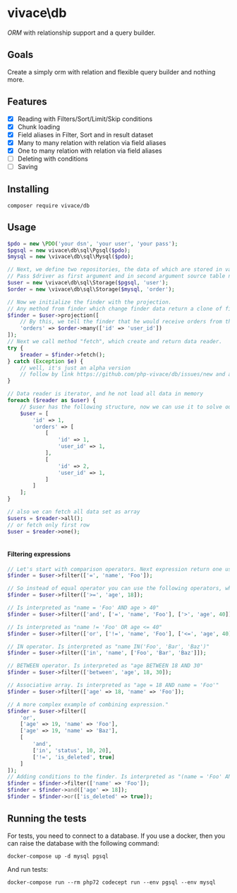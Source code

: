 # vivace\db

_ORM_ with relationship support and a query builder.
## Goals

Create a simply orm with relation and flexible query builder and nothing more.

## Features

- [x] Reading with Filters/Sort/Limit/Skip conditions
- [x] Chunk loading
- [x] Field aliases in Filter, Sort and in result dataset
- [x] Many to many relation with relation via field aliases
- [x] One to many relation with relation via field aliases
- [ ] Deleting with conditions
- [ ] Saving

## Installing

```
composer require vivace/db
```

## Usage

```php
$pdo = new \PDO('your dsn', 'your user', 'your pass');
$pgsql = new vivace\db\sql\Pgsql($pdo);
$mysql = new \vivace\db\sql\Mysql($pdo);

// Next, we define two repositories, the data of which are stored in various repositories
// Pass $driver as first argument and in second argument source table name
$user = new \vivace\db\sql\Storage($pgsql, 'user');
$order = new \vivace\db\sql\Storage($mysql, 'order');

// Now we initialize the finder with the projection.
// Any method from finder which change finder data return a clone of finder
$finder = $user->projection([
    // By this, we tell the finder that he would receive orders from the user
    'orders' => $order->many(['id' => 'user_id'])
]);
// Next we call method "fetch", which create and return data reader.
try {
    $reader = $finder->fetch();
} catch (Exception $e) {
    // well, it's just an alpha version
    // follow by link https://github.com/php-vivace/db/issues/new and ask question
}

// Data reader is iterator, and he not load all data in memory
foreach ($reader as $user) {
    // $user has the following structure, now we can use it to solve our problems
    $user = [
        'id' => 1,
        'orders' => [
            [
                'id' => 1,
                'user_id' => 1,
            ],
            [
                'id' => 2,
                'user_id' => 1,
            ]
        ]
    ];
}

// also we can fetch all data set as array
$users = $reader->all();
// or fetch only first row
$user = $reader->one();
    
```
#### Filtering expressions

```php
// Let's start with comparison operators. Next expression return one user, whose name is "Foo".
$finder = $user->filter(['=', 'name', 'Foo']);

// So instead of equal operator you can use the following operators, which speak for themselves: >,>=,!=, <=, <
$finder = $user->filter(['>=', 'age', 18]);

// Is interpreted as "name = 'Foo' AND age > 40"
$finder = $user->filter(['and', ['=', 'name', 'Foo'], ['>', 'age', 40]]);

// Is interpreted as "name != 'Foo' OR age <= 40"
$finder = $user->filter(['or', ['!=', 'name', 'Foo'], ['<=', 'age', 40]]);

// IN operator. Is interpreted as "name IN('Foo', 'Bar', 'Baz')"
$finder = $user->filter(['in', 'name', ['Foo', 'Bar', 'Baz']]);

// BETWEEN operator. Is interpreted as "age BETWEEN 18 AND 30"
$finder = $user->filter(['between', 'age', 18, 30]);

// Associative array. Is interpreted as "age = 18 AND name = 'Foo'"
$finder = $user->filter(['age' => 18, 'name' => 'Foo']);

// A more complex example of combining expression."
$finder = $user->filter([
    'or',
    ['age' => 19, 'name' => 'Foo'],
    ['age' => 19, 'name' => 'Baz'],
    [
        'and',
        ['in', 'status', 10, 20],
        ['!=', 'is_deleted', true]
    ]
]);
// Adding conditions to the finder. Is interpreted as "(name = 'Foo' AND age = 18) OR is_deleted = true"
$finder = $finder->filter(['name' => 'Foo']);
$finder = $finder->and(['age' => 18]);
$finder = $finder->or(['is_deleted' => true]);

```

## Running the tests

For tests, you need to connect to a database.
If you use a docker, then you can raise the database with the following command:
```
docker-compose up -d mysql pgsql
```
And run tests:
```
docker-compose run --rm php72 codecept run --env pgsql --env mysql
```

